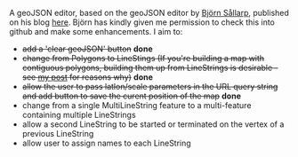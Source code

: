 A geoJSON editor, based on the geoJSON editor by [Björn Sållarp](https://github.com/bjornsallarp), published on his blog [here](http://blog.sallarp.com/google-maps-geojson-editor/). Björn has kindly given me permission to check this into github and make some enhancements. I aim to:

- <del>add a 'clear geoJSON' button</del> **done**
- <del>change from Polygons to LineStings (If you're building a map with contiguous polygons, building them up from LineStrings is desirable - see [my post](http://johnnewbery.com/blog/2013/07/28/mapping-malaysia-2/) for reasons why)</del> **done**
- <del>allow the user to pass latlon/scale parameters in the URL query string and add button to save the curent position of the map</del> **done**
- change from a single MultiLineString feature to a multi-feature containing multiple LineStrings
- allow a second LineString to be started or terminated on the vertex of a previous LineString
- allow user to assign names to each LineString